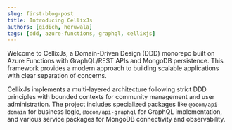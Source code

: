 ```yaml
---
slug: first-blog-post
title: Introducing CellixJs
authors: [gidich, heruwala]
tags: [ddd, azure-functions, graphql, cellixjs]
---
```


Welcome to CellixJs, a Domain-Driven Design (DDD) monorepo built on Azure Functions with GraphQL/REST APIs and MongoDB persistence. This framework provides a modern approach to building scalable applications with clear separation of concerns.

<!-- truncate -->

CellixJs implements a multi-layered architecture following strict DDD principles with bounded contexts for community management and user administration. The project includes specialized packages like `@ocom/api-domain` for business logic, `@ocom/api-graphql` for GraphQL implementation, and various service packages for MongoDB connectivity and observability.
